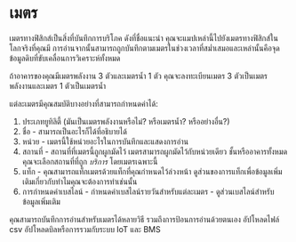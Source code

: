 # เมตร

เมตรทางฟิสิกส์เป็นสิ่งที่บันทึกการบริโภค ดังที่ชื่อแนะนำ คุณจะแมปเหล่านี้ไปยังเมตรทางฟิสิกส์ในโลกจริงที่คุณมี การอ่านจากนั้นสามารถถูกบันทึกตามเมตรในช่วงเวลาที่สม่ำเสมอและเหล่านั้นคือจุดข้อมูลดิบที่ขับเคลื่อนการวิเคราะห์ทั้งหมด

ถ้าอาคารของคุณมีเมตรพลังงาน 3 ตัวและเมตรน้ำ 1 ตัว คุณจะลงทะเบียนเมตร 3 ตัวเป็นเมตรพลังงานและเมตร 1 ตัวเป็นเมตรน้ำ

แต่ละเมตรมีคุณสมบัติบางอย่างที่สามารถกำหนดค่าได้:

1. ประเภทยูทิลิตี้ (มันเป็นเมตรพลังงานหรือไม่? หรือเมตรน้ำ? หรืออย่างอื่น?)
2. ชื่อ - สามารถเป็นอะไรก็ได้ที่อธิบายได้
3. หน่วย - เมตรนี้ใช้หน่วยอะไรในการบันทึกและแสดงการอ่าน
4. สถานที่ - สถานที่ที่เมตรนี้ถูกผูกมัดไว้ เมตรสามารถผูกมัดไว้กับหน่วยเดียว ชั้นหรืออาคารทั้งหมด คุณจะเลือกสถานที่ที่ถูก _บริการ_ โดยเมตรเฉพาะนี้
5. แท็ก - คุณสามารถแท็กเมตรด้วยแท็กที่คุณกำหนดไว้ล่วงหน้า ดูส่วนของการแท็กเพื่อข้อมูลเพิ่มเติมเกี่ยวกับทำไมคุณจะต้องการทำเช่นนั้น
6. การกำหนดค่าเบสไลน์ - กำหนดค่าเบสไลน์รายวันสำหรับแต่ละเมตร - ดูส่วนเบสไลน์สำหรับข้อมูลเพิ่มเติม

คุณสามารถบันทึกการอ่านสำหรับเมตรได้หลายวิธี รวมถึงการป้อนการอ่านด้วยตนเอง อัปโหลดไฟล์ csv อัปโหลดบิลหรือการรวมกับระบบ IoT และ BMS